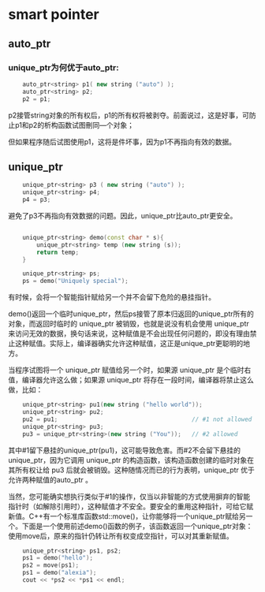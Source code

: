# smart pointer

## auto_ptr

### unique_ptr为何优于auto_ptr:

```c++
	auto_ptr<string> p1( new string ("auto") );
	auto_ptr<string> p2;
	p2 = p1;
```

p2接管string对象的所有权后，p1的所有权将被剥夺。前面说过，这是好事，可防止p1和p2的析构函数试图刪同—个对象；

但如果程序随后试图使用p1，这将是件坏事，因为p1不再指向有效的数据。

## unique_ptr

```c++
	unique_ptr<string> p3 ( new string ("auto") );
	unique_ptr<string> p4;
	p4 = p3; 
```

避免了p3不再指向有效数据的问题。因此，unique_ptr比auto_ptr更安全。

```c++

	unique_ptr<string> demo(const char * s){
		unique_ptr<string> temp (new string (s));
	    return temp;
	}

	unique_ptr<string> ps;
	ps = demo("Uniquely special");

```

有时候，会将一个智能指针赋给另一个并不会留下危险的悬挂指针。

demo()返回一个临时unique_ptr，然后ps接管了原本归返回的unique_ptr所有的对象，而返回时临时的 unique_ptr 被销毁，也就是说没有机会使用 unique_ptr 来访问无效的数据，换句话来说，这种赋值是不会出现任何问题的，即没有理由禁止这种赋值。实际上，编译器确实允许这种赋值，这正是unique_ptr更聪明的地方。

当程序试图将一个 unique_ptr 赋值给另一个时，如果源 unique_ptr 是个临时右值，编译器允许这么做；如果源 unique_ptr 将存在一段时间，编译器将禁止这么做，比如：

```c++
	unique_ptr<string> pu1(new string ("hello world"));
	unique_ptr<string> pu2;
	pu2 = pu1;                                      // #1 not allowed
	unique_ptr<string> pu3;
	pu3 = unique_ptr<string>(new string ("You"));   // #2 allowed
```

其中#1留下悬挂的unique_ptr(pu1)，这可能导致危害。而#2不会留下悬挂的unique_ptr，因为它调用 unique_ptr 的构造函数，该构造函数创建的临时对象在其所有权让给 pu3 后就会被销毁。这种随情况而已的行为表明，unique_ptr 优于允许两种赋值的auto_ptr 。

当然，您可能确实想执行类似于#1的操作，仅当以非智能的方式使用摒弃的智能指针时（如解除引用时），这种赋值才不安全。要安全的重用这种指针，可给它赋新值。C++有一个标准库函数std::move()，让你能够将一个unique_ptr赋给另一个。下面是一个使用前述demo()函数的例子，该函数返回一个unique_ptr<string>对象：
使用move后，原来的指针仍转让所有权变成空指针，可以对其重新赋值。

```c++
	unique_ptr<string> ps1, ps2;
	ps1 = demo("hello");
	ps2 = move(ps1);
	ps1 = demo("alexia");
	cout << *ps2 << *ps1 << endl;

```